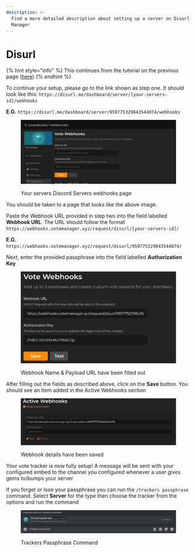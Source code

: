 ```yaml
---
description: >-
  Find a more detailed description about setting up a server on Disurl with Vote
  Manager
---
```


# Disurl

{% hint style="info" %}
This continues from the tutorial on the previous page ([here](./))
{% endhint %}

To continue your setup, please go to the link shown as step one. It should look like this: `https://disurl.me/dashboard/server/[your-servers-id]/webhooks`

**E.G.** `https://disurl.me/dashboard/server/959775329843544074/webhooks`

<figure><img src="../../.gitbook/assets/disurl-1.png" alt=""><figcaption><p>Your servers Discord Servers webhooks page </p></figcaption></figure>

You should be taken to a page that looks like the above image.&#x20;

Paste the Webhook URL provided in step two into the field labelled **Webhook URL**. The URL should follow the format `https://webhooks.votemanager.xyz/request/disurl/[your-servers-id]/`

**E.G.** `https://webhooks.votemanager.xyz/request/disurl/959775329843544074/`

Next, enter the provided passphrase into the field labelled **Authorization Key**

<figure><img src="../../.gitbook/assets/disurl-2.png" alt=""><figcaption><p>Webhook Name &#x26; Payload URL have been filled out</p></figcaption></figure>

After filling out the fields as described above, click on the **Save** button. You should see an item added in the Active Webhooks section

<figure><img src="../../.gitbook/assets/disurl-3.png" alt=""><figcaption><p>Webhook details have been saved</p></figcaption></figure>

Your vote tracker is now fully setup! A message will be sent with your configured embed to the channel you configured whenever a user gives gems to/bumps your server

If you forget or lose your passphrase you can run the `/trackers passphrase` command. Select **Server** for the type then choose the tracker from the options and run the command

<figure><img src="../../.gitbook/assets/tracker_passphrase.png" alt=""><figcaption><p>Trackers Passphrase Command</p></figcaption></figure>
